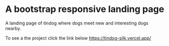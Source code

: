 # A bootstrap responsive landing page

A landing page of tindog where dogs meet new and interesting dogs nearby.

To see a the project click the link below
https://tindog-silk.vercel.app/
